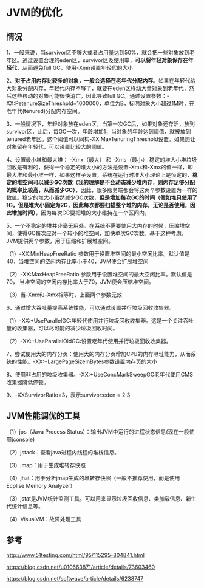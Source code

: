 # JVM的优化



## 情况

1、一般来说，当survivor区不够大或者占用量达到50%，就会把一些对象放到老年区。通过设置合理的eden区，survivor区及使用率，**可以将年轻对象保存在年轻代**，从而避免full GC，使用-Xmn设置年轻代的大小



2、**对于占用内存比较多的对象，一般会选择在老年代分配内存**。如果在年轻代给大对象分配内存，年轻代内存不够了，就要在eden区移动大量对象到老年代，然后这些移动的对象可能很快消亡，因此导致full GC。通过设置参数：-XX:PetenureSizeThreshold=1000000，单位为B，标明对象大小超过1M时，在老年代(tenured)分配内存空间。



3、一般情况下，年轻对象放在eden区，当第一次GC后，如果对象还存活，放到survivor区，此后，每GC一次，年龄增加1，当对象的年龄达到阈值，就被放到tenured老年区。这个阈值可以同构-XX:MaxTenuringThreshold设置。如果想让对象留在年轻代，可以设置比较大的阈值。



4、设置最小堆和最大堆： -Xmx（最大）  和  -Xms（最小）  稳定的堆大小堆垃圾回收是有利的，获得一个稳定的堆大小的方法是设置-Xms和-Xmx的值一样，即最大堆和最小堆一样，如果这样子设置，系统在运行时堆大小理论上是恒定的，**稳定的堆空间可以减少GC次数（我的理解是不会动态减少堆内存，则内存足够分配的概率比较高，从而减少GC）**，因此，很多服务端都会将这两个参数设置为一样的数值。稳定的堆大小虽然减少GC次数，**但是增加每次GC的时间（假如堆只使用了1G，但是堆大小固定为2G，因此每次都要扫描整个堆的内存，无论是否使用，因此增加时间）**，因为每次GC要把堆的大小维持在一个区间内。



5、一个不稳定的堆并非毫无用处。在系统不需要使用大内存的时候，压缩堆空间，使得GC每次应对一个较小的堆空间，加快单次GC次数。基于这种考虑，JVM提供两个参数，用于压缩和扩展堆空间。

（1）-XX:MinHeapFreeRatio 参数用于设置堆空间的最小空闲比率。默认值是40，当堆空间的空闲内存比率小于40，JVM便会扩展堆空间

（2）-XX:MaxHeapFreeRatio 参数用于设置堆空间的最大空闲比率。默认值是70， 当堆空间的空闲内存比率大于70，JVM便会压缩堆空间。

（3）当-Xmx和-Xmx相等时，上面两个参数无效



6、通过增大吞吐量提高系统性能，可以通过设置并行垃圾回收收集器。

（1）-XX:+UseParallelGC:年轻代使用并行垃圾回收收集器。这是一个关注吞吐量的收集器，可以尽可能的减少垃圾回收时间。

（2）-XX:+UseParallelOldGC:设置老年代使用并行垃圾回收收集器。



7、尝试使用大的内存分页：使用大的内存分页增加CPU的内存寻址能力，从而系统的性能。-XX:+LargePageSizeInBytes参数设置内存页的大小



8、使用非占用的垃圾收集器。-XX:+UseConcMarkSweepGC老年代使用CMS收集器降低停顿。

9、-XXSurvivorRatio=3，表示survivor:eden = 2:3







## JVM性能调优的工具

（1）jps（Java Process Status）：输出JVM中运行的进程状态信息(现在一般使用jconsole)

（2）jstack：查看java进程内线程的堆栈信息。

（3）jmap：用于生成堆转存快照

（4）jhat：用于分析jmap生成的堆转存快照（一般不推荐使用，而是使用Ecplise Memory Analyzer）

（3）jstat是JVM统计监测工具。可以用来显示垃圾回收信息、类加载信息、新生代统计信息等。

（4）VisualVM：故障处理工具





## 参考

http://www.51testing.com/html/95/115295-804841.html

https://blog.csdn.net/u010663871/article/details/73603460

https://blog.csdn.net/softwave/article/details/6238747